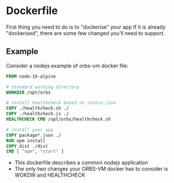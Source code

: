 # Dockerfile

First thing you need to do is to "dockerise" your app
If it is already "dockerised", there are some few changed you'll need to support.

## Example
Consider a nodejs example of orbs-vm docker file:
```dockerfile
FROM node:16-alpine

# standard working directory
WORKDIR /opt/orbs

# install healthcheck based on status.json
COPY ./healthcheck.sh ./
COPY ./healthcheck.js ./
HEALTHCHECK CMD /opt/orbs/healthcheck.sh

# install your app
COPY package*.json ./
RUN npm install
COPY dist ./dist
CMD [ "npm", "start" ]
```

- This dockerfile describes a common nodejs application
- The only two changes your ORBS-VM docker has to consider is WOKDIR and HEALTHCHECK